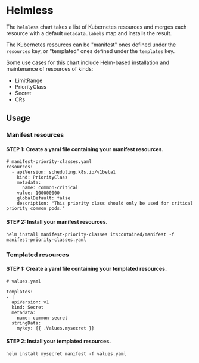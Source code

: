 # Helmless

The `helmless` chart takes a list of Kubernetes resources and merges each resource with a default `metadata.labels` map and installs the result.

The Kubernetes resources can be "manifest" ones defined under the `resources` key, or "templated" ones defined under the `templates` key.

Some use cases for this chart include Helm-based installation and
maintenance of resources of kinds:
- LimitRange
- PriorityClass
- Secret
- CRs

## Usage

### Manifest resources

#### STEP 1: Create a yaml file containing your manifest resources.

```
# manifest-priority-classes.yaml
resources:
  - apiVersion: scheduling.k8s.io/v1beta1
    kind: PriorityClass
    metadata:
      name: common-critical
    value: 100000000
    globalDefault: false
    description: "This priority class should only be used for critical priority common pods."
```

#### STEP 2: Install your manifest resources.

```
helm install manifest-priority-classes itscontained/manifest -f manifest-priority-classes.yaml
```

### Templated resources

#### STEP 1: Create a yaml file containing your templated resources.

```
# values.yaml

templates:
- |
  apiVersion: v1
  kind: Secret
  metadata:
    name: common-secret
  stringData:
    mykey: {{ .Values.mysecret }}
```

#### STEP 2: Install your templated resources.

```
helm install mysecret manifest -f values.yaml
```